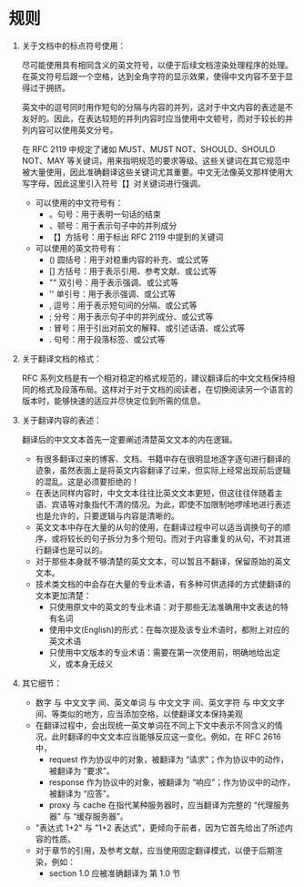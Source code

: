 # 规则

1. 关于文档中的标点符号使用：

   尽可能使用具有相同含义的英文符号，以便于后续文档渲染处理程序的处理。在英文符号后跟一个空格，达到全角字符的显示效果，使得中文内容不至于显得过于拥挤。

   英文中的逗号同时用作短句的分隔与内容的并列，这对于中文内容的表述是不友好的。因此，在表达较短的并列内容时应当使用中文顿号，而对于较长的并列内容可以使用英文分号。

   在 RFC 2119 中规定了诸如 MUST、MUST NOT、SHOULD、SHOULD NOT、MAY 等关键词，用来指明规范的要求等级。这些关键词在其它规范中被大量使用，因此准确翻译这些关键词尤其重要。中文无法像英文那样使用大写字母，因此这里引入符号【】对关键词进行强调。

   + 可以使用的中文符号有：
     - 。句号：用于表明一句话的结束
     - 、顿号：用于表示句子中的并列成分
     - 【】方括号：用于标出 RFC 2119 中提到的关键词
   + 可以使用的英文符号有：
     - () 圆括号：用于对稳重内容的补充、或公式等
     - [] 方括号：用于表示引用、参考文献、或公式等
     - "" 双引号：用于表示强调、或公式等
     - '' 单引号：用于表示强调、或公式等
     - , 逗号：用于表示短句间的分隔、或公式等
     - ; 分号：用于表示句子中的并列成分、或公式等
     - : 冒号：用于引出对前文的解释、或引述话语、或公式等
     - . 句号：用于段落标签、或公式等

2. 关于翻译文档的格式：

   RFC 系列文档是有一个相对稳定的格式规范的，建议翻译后的中文文档保持相同的格式及段落布局。这样对于对于文档的阅读者，在切换阅读另一个语言的版本时，能够快速的适应并尽快定位到所需的信息。

3. 关于翻译内容的表述：

   翻译后的中文文本首先一定要阐述清楚英文文本的内在逻辑。

   + 有很多翻译过来的博客、文档、书籍中存在很明显地逐字逐句进行翻译的迹象，虽然表面上是将英文内容翻译了过来，但实际上经常出现前后逻辑的混乱。这是必须要拒绝的！
   + 在表达同样内容时，中文文本往往比英文文本更短，但这往往伴随着主语、宾语等对象指代不清的情况。为此，即使不加限制地啰嗦地进行表述也是允许的，只要逻辑与内容是清晰的。
   + 英文文本中存在大量的从句的使用，在翻译过程中可以适当调换句子的顺序，或将较长的句子拆分为多个短句。而对于内容重复的从句，不对其进行翻译也是可以的。
   + 对于那些本身就不够清楚的英文文本，可以暂且不翻译，保留原始的英文文本。
   + 技术类文档的中会存在大量的专业术语，有多种可供选择的方式使翻译的文本更加清楚：
     - 只使用原文中的英文的专业术语：对于那些无法准确用中文表达的特有名词
     - 使用中文(English)的形式：在每次提及该专业术语时，都附上对应的英文术语
     - 只使用中文版本的专业术语：需要在第一次使用前，明确地给出定义，或本身无歧义

4. 其它细节：

   + 数字 与 中文文字 间、英文单词 与 中文文字 间、英文字符 与 中文文字 间、等类似的地方，应当添加空格，以使翻译文本保持美观
   + 在翻译过程中，会出现统一英文单词在不同上下文中表示不同含义的情况，此时翻译的中文文本应当能够反应这一变化。例如，在 RFC 2616 中，
     - request 作为协议中的对象，被翻译为 “请求”；作为协议中的动作，被翻译为 “要求”。
     - response 作为协议中的对象，被翻译为 “响应”；作为协议中的动作，被翻译为 “应答”。
     - proxy 与 cache 在指代某种服务器时，应当翻译为完整的 “代理服务器” 与 “缓存服务器”。
   + "表达式 1+2" 与 "1+2 表达式"，更倾向于前者，因为它首先给出了所述内容的性质。
   + 对于章节的引用，及参考文献，应当使用固定翻译模式，以便于后期渲染，例如：
     - section 1.0 应被准确翻译为 第 1.0 节
